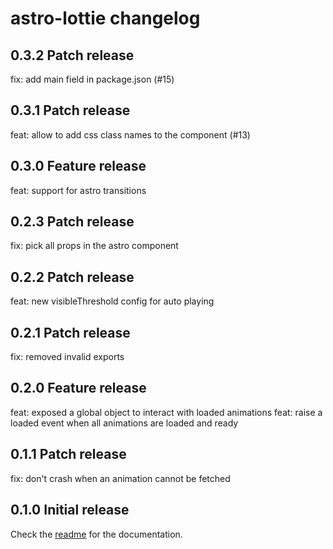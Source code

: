 # astro-lottie changelog

## 0.3.2 Patch release
fix: add main field in package.json (#15)

## 0.3.1 Patch release
feat: allow to add css class names to the component (#13)

## 0.3.0 Feature release
feat: support for astro transitions

## 0.2.3 Patch release
fix: pick all props in the astro component

## 0.2.2 Patch release
feat: new visibleThreshold config for auto playing

## 0.2.1 Patch release
fix: removed invalid exports

## 0.2.0 Feature release
feat: exposed a global object to interact with loaded animations
feat: raise a loaded event when all animations are loaded and ready

## 0.1.1 Patch release
fix: don't crash when an animation cannot be fetched

## 0.1.0 Initial release
Check the [readme](readme.md) for the documentation.
